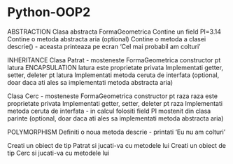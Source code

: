 # Python-OOP2
ABSTRACTION 
Clasa abstracta FormaGeometrica
Contine un field PI=3.14
Contine o metoda abstracta aria (optional)
Contine o metoda a clasei descrie() - aceasta printeaza pe ecran ‘Cel mai probabil am colturi’

INHERITANCE
Clasa Patrat - mosteneste FormaGeometrica
constructor pt latura
ENCAPSULATION
latura este proprietate privata
Implementati getter, setter, deleter pt latura
Implementati metoda ceruta de interfata (optional, doar daca ati ales sa implementati metoda abstracta aria)

Clasa Cerc - mosteneste FormaGeometrica
constructor pt raza
raza este proprietate privata
Implementati getter, setter, deleter pt raza
Implementati metoda ceruta de interfata - in calcul folositi field PI mostenit din clasa parinte (optional, doar daca ati ales sa implementati metoda abstracta aria)

POLYMORPHISM 
Definiti o noua metoda descrie - printati ‘Eu nu am colturi’


Creati un obiect de tip Patrat si jucati-va cu metodele lui
Creati un obiect de tip Cerc si jucati-va cu metodele lui
